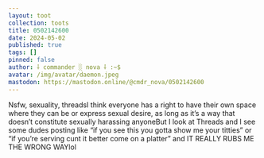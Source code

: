 ```yaml
---
layout: toot
collection: toots
title: 0502142600
date: 2024-05-02
published: true
tags: []
pinned: false
author: ⸸ commander ░ nova ⸸ :~$
avatar: /img/avatar/daemon.jpeg
mastodon: https://mastodon.online/@cmdr_nova/0502142600
---
```


Nsfw, sexuality, threadsI think everyone has a right to have their own space where they can be or express sexual desire, as long as it’s a way that doesn’t constitute sexually harassing anyoneBut I look at Threads and I see some dudes posting like “if you see this you gotta show me your titties” or “if you’re serving cunt it better come on a platter” and IT REALLY RUBS ME THE WRONG WAYlol
